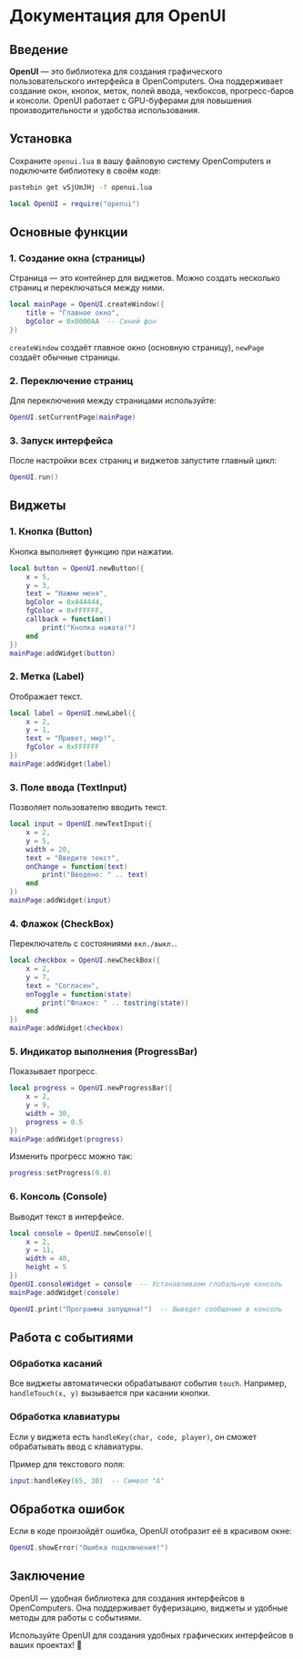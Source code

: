 # Документация для OpenUI

## Введение
**OpenUI** — это библиотека для создания графического пользовательского интерфейса в OpenComputers. Она поддерживает создание окон, кнопок, меток, полей ввода, чекбоксов, прогресс-баров и консоли. OpenUI работает с GPU-буферами для повышения производительности и удобства использования.

## Установка
Сохраните `openui.lua` в вашу файловую систему OpenComputers и подключите библиотеку в своём коде:
```bash
pastebin get vSjUmJHj -f openui.lua
```

```lua
local OpenUI = require("openui")
```

## Основные функции

### 1. Создание окна (страницы)
Страница — это контейнер для виджетов. Можно создать несколько страниц и переключаться между ними.

```lua
local mainPage = OpenUI.createWindow({
    title = "Главное окно",
    bgColor = 0x0000AA  -- Синий фон
})
```

`createWindow` создаёт главное окно (основную страницу), `newPage` создаёт обычные страницы.

### 2. Переключение страниц
Для переключения между страницами используйте:

```lua
OpenUI.setCurrentPage(mainPage)
```

### 3. Запуск интерфейса
После настройки всех страниц и виджетов запустите главный цикл:

```lua
OpenUI.run()
```

## Виджеты

### 1. Кнопка (Button)
Кнопка выполняет функцию при нажатии.

```lua
local button = OpenUI.newButton({
    x = 5,
    y = 3,
    text = "Нажми меня",
    bgColor = 0x444444,
    fgColor = 0xFFFFFF,
    callback = function()
        print("Кнопка нажата!")
    end
})
mainPage:addWidget(button)
```

### 2. Метка (Label)
Отображает текст.

```lua
local label = OpenUI.newLabel({
    x = 2,
    y = 1,
    text = "Привет, мир!",
    fgColor = 0xFFFFFF
})
mainPage:addWidget(label)
```

### 3. Поле ввода (TextInput)
Позволяет пользователю вводить текст.

```lua
local input = OpenUI.newTextInput({
    x = 2,
    y = 5,
    width = 20,
    text = "Введите текст",
    onChange = function(text)
        print("Введено: " .. text)
    end
})
mainPage:addWidget(input)
```

### 4. Флажок (CheckBox)
Переключатель с состояниями `вкл./выкл.`.

```lua
local checkbox = OpenUI.newCheckBox({
    x = 2,
    y = 7,
    text = "Согласен",
    onToggle = function(state)
        print("Флажок: " .. tostring(state))
    end
})
mainPage:addWidget(checkbox)
```

### 5. Индикатор выполнения (ProgressBar)
Показывает прогресс.

```lua
local progress = OpenUI.newProgressBar({
    x = 2,
    y = 9,
    width = 30,
    progress = 0.5
})
mainPage:addWidget(progress)
```

Изменить прогресс можно так:

```lua
progress:setProgress(0.8)
```

### 6. Консоль (Console)
Выводит текст в интерфейсе.

```lua
local console = OpenUI.newConsole({
    x = 2,
    y = 11,
    width = 40,
    height = 5
})
OpenUI.consoleWidget = console  -- Устанавливаем глобальную консоль
mainPage:addWidget(console)

OpenUI.print("Программа запущена!")  -- Выведет сообщение в консоль
```

## Работа с событиями

### Обработка касаний
Все виджеты автоматически обрабатывают события `touch`. Например, `handleTouch(x, y)` вызывается при касании кнопки.

### Обработка клавиатуры
Если у виджета есть `handleKey(char, code, player)`, он сможет обрабатывать ввод с клавиатуры.

Пример для текстового поля:
```lua
input:handleKey(65, 30)  -- Символ "A"
```

## Обработка ошибок
Если в коде произойдёт ошибка, OpenUI отобразит её в красивом окне:

```lua
OpenUI.showError("Ошибка подключения!")
```

## Заключение
OpenUI — удобная библиотека для создания интерфейсов в OpenComputers. Она поддерживает буферизацию, виджеты и удобные методы для работы с событиями.

Используйте OpenUI для создания удобных графических интерфейсов в ваших проектах! 🚀
